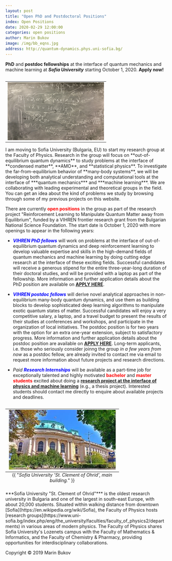 ```yaml
---
layout: post
title: "Open PhD and Postdoctoral Positions" 
index: Open Positions
date: 2020-02-29 12:00:00
categories: open positions
author: Marin Bukov
image: /img/bb_eqns.jpg
address: http://quantum-dynamics.phys.uni-sofia.bg/ 
---
```

**PhD** and **postdoc fellowships** at the interface of quantum mechanics and machine learning at ***Sofia University*** starting October 1, 2020. **Apply now!**


<table class="image" align="right">
<tr><td><img src="/img/bb_eqns.jpg" alt="SU" description="Drawing" style="width: 300px;height: 180px; max-width:300%;"/></td></tr>
</table>
I am moving to Sofia University (Bulgaria, EU) to start my research group at the Faculty of Physics. Research in the group will focus on **out-of-equilibrium quantum dynamics** to study problems at the interface of **condensed matter**, **AMO**, and **statistical physics**. To investigate the far-from-equilibrium behavior of **many-body systems**, we will be developing both analytical understanding and computational tools at the interface of ***quantum mechanics*** and ***machine learning***. We are collaborating with leading experimental and theoretical groups in the field. You can get an idea about the kind of problems we study by browsing through some of my previous projects on this website. 


There are currently <span style="color:red">**open positions**</span> in the group as part of the research project "Reinforcement Learning to Manipulate Quantum Matter away from Equilibrium", funded by a VIHREN frontier research grant from the Bulgarian National Science Foundation. The start date is October 1, 2020 with more openings to appear in the following years:  

* <span style="color:blue">***VIHREN PhD fellows***</span> will work on problems at the interface of out-of-equilibrium quantum dynamics and deep reinforcement learning to develop valuable expertise and skills in the high-demand fields of quantum mechanics and machine learning by doing cutting edge research at the interface of these exciting fields. Successful candidates will receive a generous stipend for the entire three-year-long duration of their doctoral studies, and will be provided with a laptop as part of the fellowship. More information and further application details about the PhD position are available on [**APPLY HERE**](http://quantum-dynamics.phys.uni-sofia.bg/open_positions/PhD_opening/).


* <span style="color:blue">***VIHREN postdoc fellows***</span> will derive novel analytical approaches in non-equilibrium many-body quantum dynamics, and use them as building blocks to develop sophisticated deep learning algorithms to manipulate exotic quantum states of matter. Successful candidates will enjoy a very competitive salary, a laptop, and a travel budget to present the results of their studies at conferences and workshops, and participate in the organization of local initiatives. The postdoc position is for two years with the option for an extra one-year extension, subject to satisfactory progress. More information and further application details about the postdoc position are available on [**APPLY HERE**](http://quantum-dynamics.phys.uni-sofia.bg/open_positions/postdoc_opening/). Long-term applicants, i.e. those who seriously consider joinng the group *in a few years from now* as a postdoc fellow, are already invited to contact me via email to request more information about future projects and research directions. 


* *Paid* <span style="color:blue">***Research Internships***</span> will be available as a part-time job for exceptionally talented and highly motivated <span style="color:red">**bachelor**</span> and <span style="color:red">**master students**</span> excited about doing a [**research project at the interface of physics and machine learning**](http://quantum-dynamics.phys.uni-sofia.bg/open_positions/bachelor_master/) (e.g., a thesis project). Interested students should contact me directly to enquire about available projects and deadlines. 


<table class="image" align="right">
<caption align="bottom">{{ "<i>Sofia University 'St. Clement of Ohrid', main building.</i>" }}</caption>
<tr><td><img src="/img/SU_image.jpeg" alt="SU" description="Drawing" style="width: 340px; max-width:340%;"/></td></tr>
</table>
***Sofia University "St. Clement of Ohrid"*** is the oldest research university in Bulgaria and one of the largest in south-east Europe, with about 20,000 students. Situated within walking distance from downtown [Sofia](https://en.wikipedia.org/wiki/Sofia), the Faculty of Physics hosts [research groups](https://www.uni-sofia.bg/index.php/eng/the_university/faculties/faculty_of_physics2/departments) in various areas of modern physics. The Faculty of Physics shares Sofia University's Lozenets campus with the Faculty of Mathematics & Informatics, and the Faculty of Chemistry & Pharmacy, providing opportunities for interdisciplinary collaborations. 


Copyright © 2019 Marin Bukov